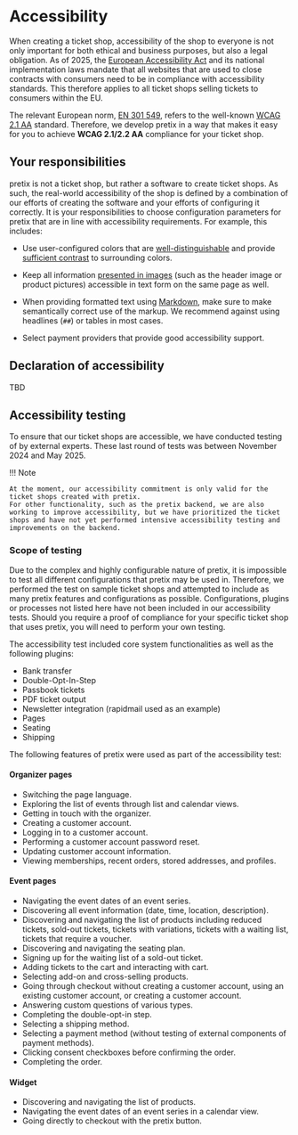 # Accessibility

When creating a ticket shop, accessibility of the shop to everyone is not only important for both ethical and business purposes, but also a legal obligation.
As of 2025, the [European Accessibility Act](https://en.wikipedia.org/wiki/European_Accessibility_Act) and its national implementation laws mandate that all websites that are used to close contracts with consumers need to be in compliance with accessibility standards.
This therefore applies to all ticket shops selling tickets to consumers within the EU.

The relevant European norm, [EN 301 549](https://en.wikipedia.org/wiki/EN_301_549), refers to the well-known [WCAG 2.1 AA](https://en.wikipedia.org/wiki/Web_Content_Accessibility_Guidelines) standard.
Therefore, we develop pretix in a way that makes it easy for you to achieve **WCAG 2.1/2.2 AA** compliance for your ticket shop.

## Your responsibilities

pretix is not a ticket shop, but rather a software to create ticket shops.
As such, the real-world accessibility of the shop is defined by a combination of our efforts of creating the software and your efforts of configuring it correctly.
It is your responsibilities to choose configuration parameters for pretix that are in line with accessibility requirements.
For example, this includes:

- Use user-configured colors that are [well-distinguishable](https://www.w3.org/TR/WCAG22/#use-of-color) and provide [sufficient contrast](https://www.w3.org/TR/WCAG22/#contrast-minimum) to surrounding colors.

- Keep all information [presented in images](https://www.w3.org/TR/WCAG22/#images-of-text) (such as the header image or product pictures) accessible in text form on the same page as well.

- When providing formatted text using [Markdown](../guides/markdown.md), make sure to make semantically correct use of the markup. 
We recommend against using headlines (``##``) or tables in most cases.

- Select payment providers that provide good accessibility support.

## Declaration of accessibility

TBD

## Accessibility testing

To ensure that our ticket shops are accessible, we have conducted testing of by external experts.
These last round of tests was between November 2024 and May 2025.

!!! Note

    At the moment, our accessibility commitment is only valid for the ticket shops created with pretix.
    For other functionality, such as the pretix backend, we are also working to improve accessibility, but we have prioritized the ticket shops and have not yet performed intensive accessibility testing and improvements on the backend.

### Scope of testing

Due to the complex and highly configurable nature of pretix, it is impossible to test all different configurations that pretix may be used in.
Therefore, we performed the test on sample ticket shops and attempted to include as many pretix features and configurations as possible.
Configurations, plugins or processes not listed here have not been included in our accessibility tests.
Should you require a proof of compliance for your specific ticket shop that uses pretix, you will need to perform your own testing.

The accessibility test included core system functionalities as well as the following plugins:

- Bank transfer
- Double-Opt-In-Step
- Passbook tickets
- PDF ticket output
- Newsletter integration (rapidmail used as an example)
- Pages
- Seating
- Shipping

The following features of pretix were used as part of the accessibility test:

#### Organizer pages

- Switching the page language.
- Exploring the list of events through list and calendar views.
- Getting in touch with the organizer.
- Creating a customer account.
- Logging in to a customer account.
- Performing a customer account password reset.
- Updating customer account information.
- Viewing memberships, recent orders, stored addresses, and profiles.

#### Event pages

- Navigating the event dates of an event series.
- Discovering all event information (date, time, location, description).
- Discovering and navigating the list of products including reduced tickets, sold-out tickets, tickets with variations, tickets with a waiting list, tickets that require a voucher.
- Discovering and navigating the seating plan.
- Signing up for the waiting list of a sold-out ticket.
- Adding tickets to the cart and interacting with cart.
- Selecting add-on and cross-selling products.
- Going through checkout without creating a customer account, using an existing customer account, or creating a customer account.
- Answering custom questions of various types.
- Completing the double-opt-in step.
- Selecting a shipping method.
- Selecting a payment method (without testing of external components of payment methods).
- Clicking consent checkboxes before confirming the order.
- Completing the order.

#### Widget

- Discovering and navigating the list of products.
- Navigating the event dates of an event series in a calendar view.
- Going directly to checkout with the pretix button.